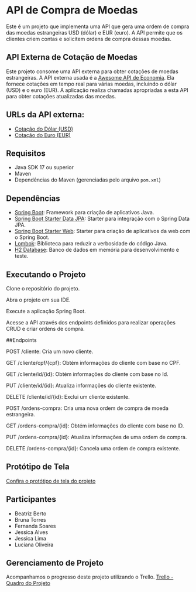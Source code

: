 # API de Compra de Moedas

Este é um projeto que implementa uma API que gera uma ordem de compra das moedas estrangeiras USD (dólar) e EUR (euro). A API permite que os clientes criem contas e solicitem ordens de compra dessas moedas.

## API Externa de Cotação de Moedas

Este projeto consome uma API externa para obter cotações de moedas estrangeiras. A API externa usada é a [Awesome API de Economia](https://economia.awesomeapi.com.br/). Ela fornece cotações em tempo real para várias moedas, incluindo o dólar (USD) e o euro (EUR). A aplicação realiza chamadas apropriadas a esta API para obter cotações atualizadas das moedas.

## URLs da API externa:

- [Cotação do Dólar (USD)](https://economia.awesomeapi.com.br/USD/)
- [Cotação do Euro (EUR)](https://economia.awesomeapi.com.br/EUR/)

## Requisitos

- Java SDK 17 ou superior
- Maven
- Dependências do Maven (gerenciadas pelo arquivo `pom.xml`)

## Dependências

- [Spring Boot](https://spring.io/projects/spring-boot): Framework para criação de aplicativos Java.
- [Spring Boot Starter Data JPA](https://spring.io/guides/gs/accessing-data-jpa/): Starter para integração com o Spring Data JPA.
- [Spring Boot Starter Web](https://spring.io/guides/gs/spring-boot/): Starter para criação de aplicativos da web com o Spring Boot.
- [Lombok](https://projectlombok.org/): Biblioteca para reduzir a verbosidade do código Java.
- [H2 Database](https://www.h2database.com/html/main.html): Banco de dados em memória para desenvolvimento e teste.

## Executando o Projeto

Clone o repositório do projeto.

Abra o projeto em sua IDE.

Execute a aplicação Spring Boot.

Acesse a API através dos endpoints definidos para realizar operações CRUD e criar ordens de compra.

##Endpoints

POST /cliente: Cria um novo cliente.

GET /cliente/cpf/{cpf}: Obtém informações do cliente com base no CPF.

GET /cliente/id/{id}: Obtém informações do cliente com base no Id.

PUT /cliente/id/{id}: Atualiza informações do cliente existente.

DELETE /cliente/id/{id}: Exclui um cliente existente.

POST /ordens-compra: Cria uma nova ordem de compra de moeda estrangeira.

GET /ordens-compra/{id}: Obtém informações do cliente com base no ID.

PUT /ordens-compra/{id}: Atualiza informações de uma ordem de compra.

DELETE /ordens-compra/{id}: Cancela uma ordem de compra existente.

## Protótipo de Tela

[Confira o protótipo de tela do projeto](https://www.figma.com/proto/CDe7zjO19vEQkhBEoW4jEN/Untitled?type=design&node-id=3-2&t=q8tCrvRvqS9LRfJ2-0&scaling=min-zoom&page-id=0%3A1&starting-point-node-id=3%3A2)


## Participantes

- Beatriz Berto
- Bruna Torres
- Fernanda Soares
- Jessica Alves
- Jessica Lima
- Luciana Oliveira

## Gerenciamento de Projeto

Acompanhamos o progresso deste projeto utilizando o Trello.
[Trello - Quadro do Projeto](https://trello.com/b/n9V90o5R/projeto-api-moedas-m%C3%B3dulo-iv)
